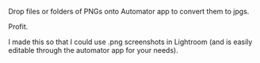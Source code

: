 Drop files or folders of PNGs onto Automator app to convert them to jpgs.

Profit.

I made this so that I could use .png screenshots in Lightroom (and is easily editable through the automator app for your needs).